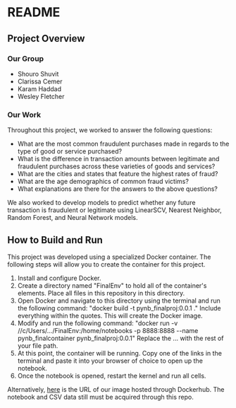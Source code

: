 # README
## Project Overview
### Our Group
- Shouro Shuvit
- Clarissa Cemer
- Karam Haddad
- Wesley Fletcher

### Our Work
Throughout this project, we worked to answer the following questions:
- What are the most common fraudulent purchases made in regards to the type of good or service purchased?
- What is the difference in transaction amounts between legitimate and fraudulent purchases across these varieties of goods and services?
- What are the cities and states that feature the highest rates of fraud?
- What are the age demographics of common fraud victims?
- What explanations are there for the answers to the above questions?

We also worked to develop models to predict whether any future transaction is fraudulent or legitimate using LinearSCV, Nearest Neighbor, Random Forest, and Neural Network models.

## How to Build and Run
This project was developed using a specialized Docker container. The following steps will allow you to create the container for this project. 
1. Install and configure Docker.
2. Create a directory named "FinalEnv" to hold all of the container's elements. Place all files in this repository in this directory.
3. Open Docker and navigate to this directory using the terminal and run the following command: "docker build -t pynb_finalproj:0.0.1 ." Include everything within the quotes. This will create the Docker image.
4. Modify and run the following command: "docker run -v //c/Users/.../FinalEnv:/home/notebooks -p 8888:8888 --name pynb_finalcontainer pynb_finalproj:0.0.1" Replace the ... with the rest of your file path.
5. At this point, the container will be running. Copy one of the links in the terminal and paste it into your browser of choice to open up the notebook.
6. Once the notebook is opened, restart the kernel and run all cells.

Alternatively, [here](https://hub.docker.com/r/karamhaddad/pynb_finalproj) is the URL of our image hosted through Dockerhub. The notebook and CSV data still must be acquired through this repo.

